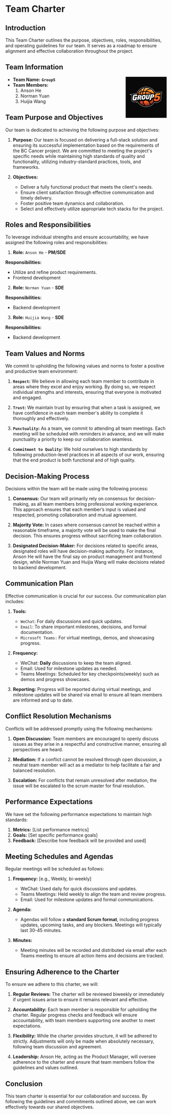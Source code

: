 # Team Charter

## Introduction

This Team Charter outlines the purpose, objectives, roles, responsibilities, and operating guidelines for our team. It serves as a roadmap to ensure alignment and effective collaboration throughout the project.

## Team Information

<img src="Resources/team.png" alt="Team Logo" height="128" width="128" align="right">

- **Team Name:** **`Group5`**
- **Team Members:**
  1. Anson He
  2. Norman Yuan
  3. Huijia Wang

## Team Purpose and Objectives

Our team is dedicated to achieving the following purpose and objectives:

1. **Purpose:** Our team is focused on delivering a full-stack solution and ensuring its successful implementation based on the requirements of the BC Cancer project. We are committed to meeting the project's specific needs while maintaining high standards of quality and functionality, utilizing industry-standard practices, tools, and frameworks.
  
2. **Objectives:**

   - Deliver a fully functional product that meets the client's needs.
   - Ensure client satisfaction through effective communication and timely delivery.
   - Foster positive team dynamics and collaboration.
   - Select and effectively utilize appropriate tech stacks for the project.

## Roles and Responsibilities

To leverage individual strengths and ensure accountability, we have assigned the following roles and responsibilities:

1. **Role:** `Anson He` - **PM/SDE**

**Responsibilities:**

- Utilize and refine product requirements.
- Frontend development

2. **Role:** `Norman Yuan` - **SDE**

**Responsibilities:**

- Backend development

3. **Role:** `Huijia Wang` - **SDE**

**Responsibilities:**

- Backend development


## Team Values and Norms

We commit to upholding the following values and norms to foster a positive and productive team environment:

1. **`Respect`:** We believe in allowing each team member to contribute in areas where they excel and enjoy working. By doing so, we respect individual strengths and interests, ensuring that everyone is motivated and engaged.

2. **`Trust`:** We maintain trust by ensuring that when a task is assigned, we have confidence in each team member's ability to complete it thoroughly and effectively.

3. **`Punctuality`:** As a team, we commit to attending all team meetings. Each meeting will be scheduled with reminders in advance, and we will make punctuality a priority to keep our collaboration seamless.

4. **`Commitment to Quality`:** We hold ourselves to high standards by following production-level practices in all aspects of our work, ensuring that the end product is both functional and of high quality.

## Decision-Making Process

Decisions within the team will be made using the following process:

1. **Consensus:** Our team will primarily rely on consensus for decision-making, as all team members bring professional working experience. This approach ensures that each member’s input is valued and respected, promoting collaboration and mutual agreement.

2. **Majority Vote:** In cases where consensus cannot be reached within a reasonable timeframe, a majority vote will be used to make the final decision. This ensures progress without sacrificing team collaboration.

3. **Designated Decision-Maker:** For decisions related to specific areas, designated roles will have decision-making authority. For instance, Anson He will have the final say on product management and frontend design, while Norman Yuan and Huijia Wang will make decisions related to backend development.

## Communication Plan

Effective communication is crucial for our success. Our communication plan includes:

1. **Tools:**

   - `WeChat`: For daily discussions and quick updates.
   - `Email`: To share important milestones, decisions, and formal documentation.
   - `Microsoft Teams:` For virtual meetings, demos, and showcasing progress.

2. **Frequency:**

   - WeChat: **Daily** discussions to keep the team aligned.
   - Email: Used for milestone updates as needed.
   - Teams Meetings: Scheduled for key checkpoints(weekly) such as demos and progress showcases.

3. **Reporting:** Progress will be reported during virtual meetings, and milestone updates will be shared via email to ensure all team members are informed and up to date.

## Conflict Resolution Mechanisms

Conflicts will be addressed promptly using the following mechanisms:

1. **Open Discussion:** Team members are encouraged to openly discuss issues as they arise in a respectful and constructive manner, ensuring all perspectives are heard.

2. **Mediation:** If a conflict cannot be resolved through open discussion, a neutral team member will act as a mediator to help facilitate a fair and balanced resolution.

3. **Escalation:** For conflicts that remain unresolved after mediation, the issue will be escalated to the scrum master for final resolution.

## Performance Expectations
We have set the following performance expectations to maintain high standards:
1. **Metrics:** [List performance metrics]
2. **Goals:** [Set specific performance goals]
3. **Feedback:** [Describe how feedback will be provided and used]

## Meeting Schedules and Agendas

Regular meetings will be scheduled as follows:

1. **Frequency:** [e.g., Weekly, bi-weekly]

   - WeChat: Used daily for quick discussions and updates.
   - Teams Meetings: Held weekly to align the team and review progress.
   - Email: Used for milestone updates and formal communications.

2. **Agenda:**

   - Agendas will follow a **standard Scrum format**, including progress updates, upcoming tasks, and any blockers. Meetings will typically last 30-45 minutes.

3. **Minutes:**

   - Meeting minutes will be recorded and distributed via email after each Teams meeting to ensure all action items and decisions are tracked.

## Ensuring Adherence to the Charter

To ensure we adhere to this charter, we will:

1. **Regular Reviews:** The charter will be reviewed biweekly or immediately if urgent issues arise to ensure it remains relevant and effective.

2. **Accountability:** Each team member is responsible for upholding the charter. Regular progress checks and feedback will ensure accountability, with team members supporting one another to meet expectations.

3. **Flexibility:** While the charter provides structure, it will be adhered to strictly. Adjustments will only be made when absolutely necessary, following team discussion and agreement.

4. **Leadership:** Anson He, acting as the Product Manager, will oversee adherence to the charter and ensure that team members follow the guidelines and values outlined.

## Conclusion

This team charter is essential for our collaboration and success. By following the guidelines and commitments outlined above, we can work effectively towards our shared objectives.